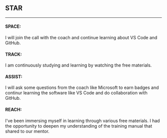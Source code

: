 ## STAR
---
#### SPACE:
I will join the call with the coach and continue learning about  VS Code and GitHub.

#### TRACK: 
I am continuously studying and learning by watching the free materials.

#### ASSIST:
I will ask some questions from the coach like Microsoft to earn badges and continur learning the software like VS Code and do collaboration with GitHub.

#### REACH: 
I've been immersing myself in learning through various free materials. I had the opportunity to deepen my understanding of the training manual that shared to our mentor.
